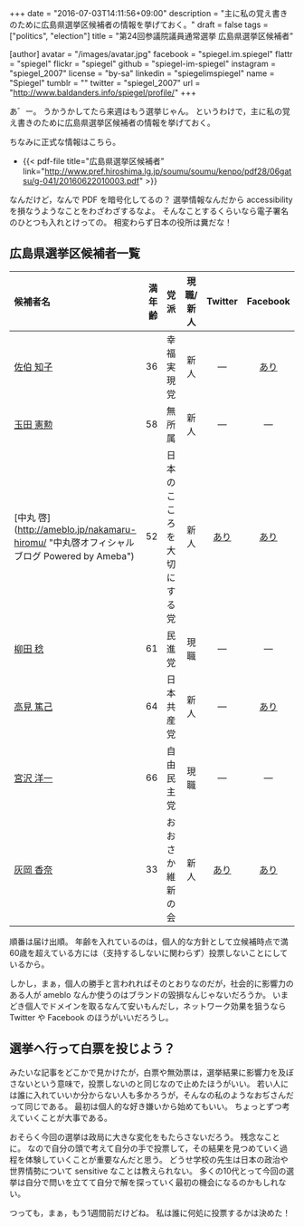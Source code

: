 +++
date = "2016-07-03T14:11:56+09:00"
description = "主に私の覚え書きのために広島県選挙区候補者の情報を挙げておく。"
draft = false
tags = ["politics", "election"]
title = "第24回参議院議員通常選挙 広島県選挙区候補者"

[author]
  avatar = "/images/avatar.jpg"
  facebook = "spiegel.im.spiegel"
  flattr = "spiegel"
  flickr = "spiegel"
  github = "spiegel-im-spiegel"
  instagram = "spiegel_2007"
  license = "by-sa"
  linkedin = "spiegelimspiegel"
  name = "Spiegel"
  tumblr = ""
  twitter = "spiegel_2007"
  url = "http://www.baldanders.info/spiegel/profile/"
+++

あ゛ー。
うかうかしてたら来週はもう選挙じゃん。
というわけで，主に私の覚え書きのために広島県選挙区候補者の情報を挙げておく。

ちなみに正式な情報はこちら。

- {{< pdf-file title="広島県選挙区候補者" link="http://www.pref.hiroshima.lg.jp/soumu/soumu/kenpo/pdf28/06gatsu/g-041/20160622010003.pdf" >}}

なんだけど，なんで PDF を暗号化してるの？ 選挙情報なんだから accessibility を損なうようなことをわざわざするなよ。
そんなことするくらいなら電子署名のひとつも入れとけっての。
相変わらず日本の役所は糞だな！

## 広島県選挙区候補者一覧

| 候補者名 | 満年齢 | 党派 | 現職/新人 | Twitter | Facebook |
|:---------|-------:|:-----|:---------:|:-------:|:--------:|
| [佐伯 知子](http://ameblo.jp/saekitomoko "佐伯知子オフィシャルブログ") | 36 | 幸福実現党 | 新人 | ― | [あり](https://www.facebook.com/profile.php?id=100007874922516) |
| [玉田 憲勲](http://touyodai.jp/ "世界のたま") | 58 | 無所属 | 新人 | ― | ― |
| [中丸 啓] (http://ameblo.jp/nakamaru-hiromu/ "中丸啓オフィシャルブログ Powered by Ameba") | 52 | 日本のこころを大切にする党 | 新人 | [あり](https://twitter.com/maruchan777jp) | [あり](https://www.facebook.com/nakamaru.hiromu) |
| [柳田 稔](https://www.yarukida.com/ "参議院議員 やなぎだ稔") | 61 | 民進党 | 現職 | ― | ― |
| [高見 篤己](http://jcph.cocolog-nifty.com/ "高見あつみ") | 64 | 日本共産党 | 新人 | ― | [あり](https://www.facebook.com/people/%E9%AB%98%E8%A6%8B%E7%AF%A4%E5%B7%B1/100005020839951) |
| [宮沢 洋一](http://www.miyazawa-yoichi.com/ "参議院議員　宮沢洋一") | 66 | 自由民主党 | 現職 | ― | ― |
| [灰岡 香奈](http://ameblo.jp/haioka-kana/ "はいおか香奈 オフィシャルブログ「ド根性！」") | 33 | おおさか維新の会 | 新人 | [あり](https://twitter.com/kana_628) | [あり](https://www.facebook.com/kana.haioka) |

順番は届け出順。
年齢を入れているのは，個人的な方針として立候補時点で満60歳を超えている方には（支持するしないに関わらず）投票しないことにしているから。

しかし，まぁ，個人の勝手と言われればそのとおりなのだが，社会的に影響力のある人が ameblo なんか使うのはブランドの毀損なんじゃないだろうか。
いまどき個人でドメインを取るなんて安いもんだし，ネットワーク効果を狙うなら Twitter や Facebook のほうがいいだろうし。

## 選挙へ行って白票を投じよう？

みたいな記事をどこかで見かけたが，白票や無効票は，選挙結果に影響力を及ぼさないという意味で，投票しないのと同じなので止めたほうがいい。
若い人には誰に入れていいか分からない人も多かろうが，そんなの私のようなおぢさんだって同じである。
最初は個人的な好き嫌いから始めてもいい。
ちょっとずつ考えていくことが大事である。

おそらく今回の選挙は政局に大きな変化をもたらさないだろう。
残念なことに。
なので自分の頭で考えて自分の手で投票して，その結果を見つめていく過程を体験していくことが重要なんだと思う。
どうせ学校の先生は日本の政治や世界情勢について sensitive なことは教えられない。
多くの10代とって今回の選挙は自分で問いを立てて自分で解を探っていく最初の機会になるのかもしれない。

つっても，まぁ，もう1週間前だけどね。
私は誰に何処に投票するかは決めた！
